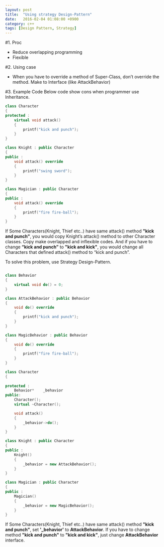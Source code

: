 ```yaml
---
layout: post
title:  "Using strategy Design-Pattern"
date:   2016-02-04 01:08:00 +0900
category: c++
tags: [Design Pattern, Strategy]
---
```

#1. Proc
- Reduce overlapping programming
- Fiexible 

#2. Using case
- When you have to override a method of Super-Class, don’t override the method. Make to Interface (like AttackBehavior)

#3. Example Code
Below code show cons when programmer use Inheritance.

``` cpp
class Character
{
protected :
    virtual void attack()
    {
        printf("kick and punch");
    }
}

class Knight : public Character
{
public :
    void attack() override
    {
        printf("swing sword");
    }
}

class Magician : public Character
{
public :
    void attack() override
    {
        printf("fire fire-ball");
    }
}
```

If Some Characters(Knight, Thief etc..) have same attack() method **"kick and punch"**, you would copy Knight’s attack() method to other Character classes.
Copy make overlapped and inflexible codes. And if you have to change **“kick and punch”** to **"kick and kick"**, you would change all Characters that defined attack() method to “kick and punch”.


To solve this problem, use Strategy Design-Pattern. 

``` cpp

class Behavior
{
    virtual void do() = 0;
}

class AttackBehavior : public Behavior
{
    void do() override
    {
        printf("kick and punch");
    }
}

class MagicBehavior : public Behavior
{
    void do() override
    {
        printf("fire fire-ball");
    }
}

class Character
{
    
protected :
    Behavior*    _behavior
public:
    Character();
    virtual ~Character();

    void attack()
    {
        _behavior->do();
    }
}

class Knight : public Character
{
public :
    Knight()
    {
        _behavior = new AttackBehavior();
    }
}

class Magician : public Character
{
public :
    Magician()
    {
        _behavior = new MagicBehavior();
    }
}
```

If Some Characters(Knight, Thief etc..) have same attack() method **"kick and punch"**, set **'_behavior'** to **AttackBehavior**.
If you have to change method **"kick and punch"** to **"kick and kick"**, just change **AttackBehavior** interface.
